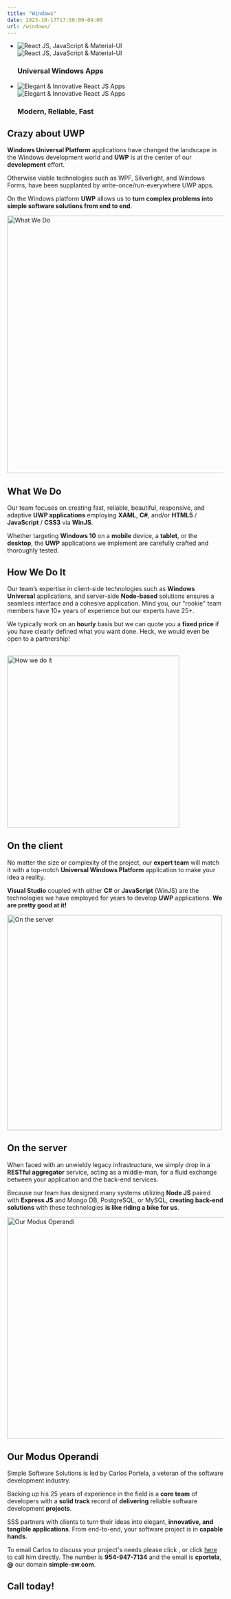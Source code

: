 ```yaml
---
title: "Windows"
date: 2023-10-17T17:50:09-04:00
url: /windows/
---
```


<section class="slider">
    <ul class="slides">
        <li>
            <img src="/images/win10-logo.png" alt="React JS, JavaScript &amp; Material-UI" class="slide1 hide-on-med-and-down responsive-img">
            <img src="/images/win10-logo-small.png" alt="React JS, JavaScript &amp; Material-UI" class="slide1-mobile responsive-img">
            <div class="caption center-align">
                <h3>Universal <span class="red-title">Windows</span> Apps</h3>
            </div>
        </li>
        <li>
            <img src="/images/win10-desktop.png" alt="Elegant &amp; Innovative React JS Apps" class="slide2 hide-on-med-and-down responsive-img">
            <img src="/images/win10-phone-small.png" alt="Elegant &amp; Innovative React JS Apps" class="slide2-mobile responsive-img">
            <div class="caption left-align">
                <h3>Modern, <span class="red-title">Reliable,</span> Fast</h3>
            </div>
        </li>
    </ul>
</section>
<div class="divider"></div>
<section class="row intro2">
    <a id="intro"></a>
    <div class="container">
        <div class="col s12 m12 l8 offset-l4 content">
            <div class="wrapper">
                <h2><span class="bold-grey">Crazy about UWP</span></h2>
                <p><strong>Windows Universal Platform</strong> applications have changed the landscape in
                    the Windows development world and <strong>UWP</strong> is at the
                    center of our <strong>development</strong> effort.</p>
                <p>Otherwise viable technologies such as WPF, Silverlight, and Windows
                    Forms, have been supplanted by write-once/run-everywhere UWP apps.</p>
                <p>On the Windows platform <strong>UWP</strong> allows us to <strong>turn
                    complex problems into simple software solutions from end to end</strong>.</p>
            </div>
        </div>
    </div>
</section>
<div class="divider"></div>
<section class="row yellow">
    <a id="what"></a>
    <div class="container">
        <div class="col s12">
            <div class="wrapper">
                <img class="responsive-img mobile-align-right" src="/images/vs-2015.jpg" width="598" alt="What We Do">
                <h2>What We<span class="bold-grey"> Do</span></h2>
                <p>Our team focuses on creating fast, reliable, beautiful, responsive, and
                    adaptive <strong>UWP applications</strong> employing <strong>XAML</strong>,
                    <strong>C#</strong>, and/or <strong>HTML5</strong> / <strong>JavaScript</strong> /
                    <strong>CSS3</strong> via <strong>WinJS</strong>.</p>
                <p>Whether targeting <strong>Windows 10</strong> on a <strong>mobile</strong>
                    device, a <strong>tablet</strong>, or the <strong>desktop</strong>, the <strong>UWP</strong>
                    applications we implement are carefully crafted and thoroughly tested.
                </p>
            </div>
        </div>
    </div>
    </div>
</section>
<div class="divider"></div>
<section class="row">
    <a id="how"></a>
    <div class="container">
        <div class="col s12">
            <div class="wrapper">
                <h2>How We<span class="bold-red"> Do It</span></h2>
                <p>Our team’s expertise in client-side technologies such as
                    <strong>Windows Universal</strong> applications, and server-side <strong>Node-based</strong>
                    solutions ensures a seamless interface and a cohesive application. Mind you,
                    our "rookie" team members have 10+ years of experience but our experts have 25+.</p>
                <p>We typically work on an <strong>hourly</strong> basis but
                    we can quote you a <strong>fixed price</strong> if
                    you have clearly defined what you want done.  Heck, we would
                    even be open to a partnership!</p>
                <br>
                <img class="responsive-img mobile-align-left" src="/images/vs-2015-2.png" width="400" alt="How we do it">
                <h2>On the<span class="bold-red"> client</span></h2>
                <p>No matter the size or complexity of the project, our <strong>expert team</strong>
                    will match it with a top-notch <strong>Universal Windows Platform</strong> application
                    to make your idea a reality.</p>
                <p><strong>Visual Studio</strong> coupled with either <strong>C#</strong>
                    or <strong>JavaScript</strong> (WinJS) are the technologies
                    we have employed for years to develop <strong>UWP</strong> applications.
                    <strong>We are pretty good at it!</strong></p>
                <div class="ver-spacer-mid"></div>
                <img class="responsive-img mobile-align-right" src="/images/server.png" width="500" alt="On the server">
                <h2>On the<span class="bold-red">  server</span></h2>
                <p>When faced with an unwieldy legacy infrastructure, we simply drop in a
                    <strong>RESTful aggregator</strong> service, acting as a middle-man, for
                    a fluid exchange between your application and the back-end services.</p>
                <p>Because our team has designed many systems utilizing <strong>Node JS</strong> paired
                    with <strong>Express JS</strong> and Mongo DB, PostgreSQL, or MySQL,
                    <strong>creating back-end solutions</strong> with these technologies <strong>is
                        like riding a bike for us</strong>.</p>
            </div>
        </div>
    </div>
    </div>
</section>
<div class="divider"></div>
<section class="row green-pastel">
    <a id="modus"></a>
    <div class="container">
        <div class="col 12">
            <div class="wrapper">
                <img class="responsive-img mobile-align-left" src="/images/modus.jpg" width="515" alt="Our Modus Operandi">
                <h2>Our Modus<span class="bold-red"> Operandi</span></h2>
                <p>Simple Software Solutions is led by Carlos Portela, a veteran of the
                    software development industry.</p>
                <p>Backing up his 25 years of experience in the field is a <strong>core
                    team</strong> of developers with a <strong>solid track</strong> record
                    of <strong>delivering</strong> reliable software development <strong>projects</strong>.</p>
                <p>SSS partners with clients to turn their ideas into elegant,
                    <strong>innovative, and tangible applications</strong>. From end-to-end,
                    your software project is in <strong>capable hands</strong>.</p>
                <p>To email Carlos to discuss your project's needs please click
                <script type="text/javascript">
//<![CDATA[
<!--
var x="function f(x){var i,o=\"\",l=x.length;for(i=0;i<l;i+=2) {if(i+1<l)o+=" +
"x.charAt(i+1);try{o+=x.charAt(i);}catch(e){}}return o;}f(\"ufcnitnof x({)av" +
" r,i=o\\\"\\\"o,=l.xelgnhtl,o=;lhwli(e.xhcraoCedtAl(1/)3=!01)9t{yrx{=+;x+ll" +
"=};acct(h)e}{f}roi(l=1-i;=>;0-i)-o{=+.xhcratAi(;)r}teru n.oussbrt0(o,)l};(f" +
")\\\"14\\\\,E\\\"16\\\\0%\\\\$'a<2Q00\\\\\\\\|{jc\\\\>\\\\\\\\b\\\\ampj=a0]" +
"01\\\\\\\\30\\\\03\\\\03\\\\\\\\\\\\r6\\\\02\\\\\\\\30\\\\05\\\\02\\\\\\\\3" +
"U03\\\\\\\\07\\\\0R\\\\32\\\\03\\\\02\\\\\\\\06\\\\02\\\\00\\\\\\\\N.W714\\" +
"\\04\\\\00\\\\\\\\23\\\\07\\\\01\\\\\\\\21\\\\0D\\\\>A17\\\\07\\\\01\\\\\\\\"+
"*61<.2=*\\\\w\\\\\\\"6\\\\91#=00\\\\0r\\\\.:!)<(x;*+m'25ZmMRRQyI[YAS\\\\F\\" +
"\\\\\\B\\\\nR\\\\\\\\Z@EAGJ13\\\\0t\\\\32\\\\0@\\\\V@2K00\\\\\\\\4@03\\\\\\" +
"\\6=psn~jp8`za7v17\\\\\\\\sdj`\\\"\\\\f(;} ornture;}))++(y)^(iAtdeCoarchx.e" +
"(odrChamCro.fngriSt+=;o27=1y%2;*=)yy)4+(1i>f({i+)i+l;i<0;i=r(foh;gten.l=x,l" +
"\\\"\\\\\\\"\\\\o=i,r va){,y(x fontincfu)\\\"\")"                            ;
while(x=eval(x));
//-->
//]]>
</script>, or click <a href="tel:+19549477134">here</a> to call him directly. The number is <strong>954-947-7134</strong> and the email is <strong>cportela</strong>, <strong>@</strong> our domain <strong>simple-sw.com</strong>. <h2><span class="bold-red">Call today!</span></h2></p>
            </div>
        </div>
    </div>
</section>